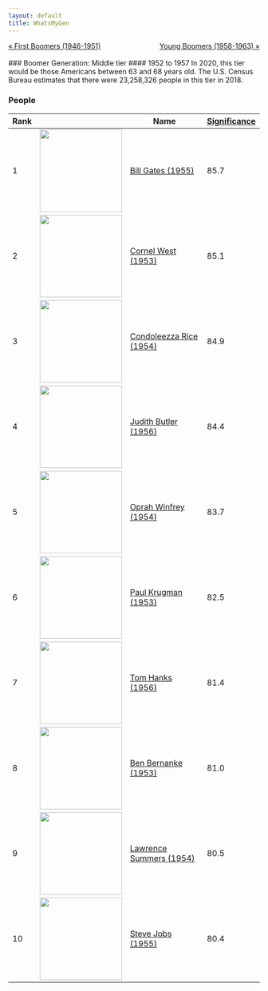 ```yaml
---
layout: default
title: WhatsMyGen
---
```

<div style="overflow: hidden"><a href="/WhatsMyGen/generations/boomer-first.html" class="previous" style="float: left !important">&laquo; First Boomers (1946-1951)</a><a href="/WhatsMyGen/generations/boomer-young.html" class="next" style="float: right !important">Young Boomers (1958-1963) &raquo;</a></div>
<br>
### Boomer Generation: Middle tier
#### 1952 to 1957
In 2020, this tier would be those Americans between 63 and 68 years old. The U.S. Census Bureau estimates that there were 23,258,326 people in this tier in 2018. 

### People

Rank |     | Name                               | <a href="/WhatsMyGen/FAQ.html#Significance">Significance</a> 
---- | --- | ---------------------------------- | -------- 
1    | <img src="https://upload.wikimedia.org/wikipedia/commons/0/01/Bill_Gates_July_2014.jpg" width="165" /> | [Bill Gates (1955)](https://en.wikipedia.org/wiki/Bill_Gates) | 85.7
2    | <img src="https://upload.wikimedia.org/wikipedia/commons/7/74/Cornel_West_by_Gage_Skidmore.jpg" width="165" /> | [Cornel West (1953)](https://en.wikipedia.org/wiki/Cornel_West) | 85.1
3    | <img src="https://upload.wikimedia.org/wikipedia/commons/4/42/Condoleezza_Rice_cropped.jpg" width="165" /> | [Condoleezza Rice (1954)](https://en.wikipedia.org/wiki/Condoleezza_Rice) | 84.9
4    | <img src="https://upload.wikimedia.org/wikipedia/commons/b/bf/JudithButler2013.jpg" width="165" /> | [Judith Butler (1956)](https://en.wikipedia.org/wiki/Judith_Butler) | 84.4
5    | <img src="https://upload.wikimedia.org/wikipedia/commons/b/bf/Oprah_in_2014.jpg" width="165" /> | [Oprah Winfrey (1954)](https://en.wikipedia.org/wiki/Oprah_Winfrey) | 83.7
6    | <img src="https://upload.wikimedia.org/wikipedia/commons/4/48/Paul_Krugman-press_conference_Dec_07th%2C_2008-8.jpg" width="165" /> | [Paul Krugman (1953)](https://en.wikipedia.org/wiki/Paul_Krugman) | 82.5
7    | <img src="https://upload.wikimedia.org/wikipedia/commons/f/fb/Tom_Hanks_2016.jpg" width="165" /> | [Tom Hanks (1956)](https://en.wikipedia.org/wiki/Tom_Hanks) | 81.4
8    | <img src="https://upload.wikimedia.org/wikipedia/commons/3/3f/Ben_Bernanke_official_portrait.jpg" width="165" /> | [Ben Bernanke (1953)](https://en.wikipedia.org/wiki/Ben_Bernanke) | 81.0
9    | <img src="https://upload.wikimedia.org/wikipedia/commons/5/5a/Lawrence_Summers_2012.jpg" width="165" /> | [Lawrence Summers (1954)](https://en.wikipedia.org/wiki/Lawrence_Summers) | 80.5
10   | <img src="https://upload.wikimedia.org/wikipedia/commons/f/f5/Steve_Jobs_Headshot_2010-CROP2.jpg" width="165" /> | [Steve Jobs (1955)](https://en.wikipedia.org/wiki/Steve_Jobs) | 80.4
